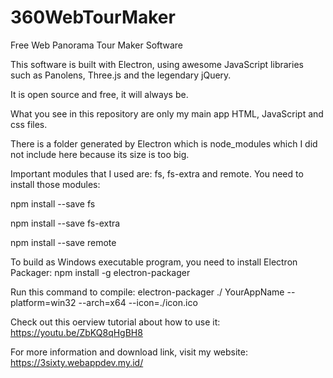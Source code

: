 # 360WebTourMaker
Free Web Panorama Tour Maker Software

This software is built with Electron, using awesome JavaScript libraries such as Panolens, Three.js and the legendary jQuery.

It is open source and free, it will always be.

What you see in this repository are only my main app HTML, JavaScript and css files. 

There is a folder generated by Electron which is node_modules which I did not include here because its size is too big. 

Important modules that I used are: fs, fs-extra and remote. You need to install those modules:

npm install --save fs

npm install --save fs-extra

npm install --save remote

To build as Windows executable program, you need to install Electron Packager: npm install -g electron-packager 

Run this command to compile: electron-packager ./ YourAppName --platform=win32 --arch=x64 --icon=./icon.ico

Check out this oerview tutorial about how to use it: https://youtu.be/ZbKQ8qHgBH8

For more information and download link, visit my website: https://3sixty.webappdev.my.id/
